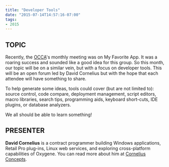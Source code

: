 ```yaml
---
title: "Developer Tools"
date: "2015-07-14T14:57:16-07:00"
tags:
- 2015
---
```


## TOPIC ##

Recently, the [OCCA](https://www.occa.org)'s monthly meeting was on My Favorite App. It was a roaring success and sounded like a good idea for this group. So this month, our topic will be on a similar vein, but with a focus on developer tools. This will be an open forum led by David Cornelius but with the hope that each attendee will have something to share.

To help generate some ideas, tools could cover (but are not limited to): source control, code compare, deployment management, script editors, macro libraries, search tips, programming aids, keyboard short-cuts, IDE plugins, or database analyzers. 

We all should be able to learn something!

## PRESENTER ##

**David Cornelius** is a contract programmer building Windows applications, Retail Pro plug-ins, Linux web services, and exploring cross-platform capabilities of Oxygene. You can read more about him at [Cornelius Concepts](http://corneliusconcepts.com).
